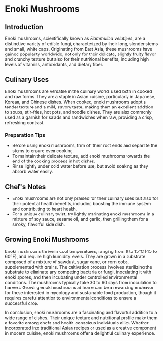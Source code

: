 # Enoki Mushrooms

## Introduction

Enoki mushrooms, scientifically known as *Flammulina velutipes*, are a distinctive variety of edible fungi, characterized by their long, slender stems and small, white caps. Originating from East Asia, these mushrooms have gained popularity worldwide, not only for their delicate, slightly fruity flavor and crunchy texture but also for their nutritional benefits, including high levels of vitamins, antioxidants, and dietary fiber.

## Culinary Uses

Enoki mushrooms are versatile in the culinary world, used both in cooked and raw forms. They are a staple in Asian cuisine, particularly in Japanese, Korean, and Chinese dishes. When cooked, enoki mushrooms adopt a tender texture and a mild, savory taste, making them an excellent addition to soups, stir-fries, hot pots, and noodle dishes. They are also commonly used as a garnish for salads and sandwiches when raw, providing a crisp, refreshing contrast.

### Preparation Tips

- Before using enoki mushrooms, trim off their root ends and separate the stems to ensure even cooking.
- To maintain their delicate texture, add enoki mushrooms towards the end of the cooking process in hot dishes.
- Rinse lightly under cold water before use, but avoid soaking as they absorb water easily.

## Chef's Notes

- Enoki mushrooms are not only praised for their culinary uses but also for their potential health benefits, including boosting the immune system and contributing to heart health.
- For a unique culinary twist, try lightly marinating enoki mushrooms in a mixture of soy sauce, sesame oil, and garlic, then grilling them for a smoky, flavorful side dish.

## Growing Enoki Mushrooms

Enoki mushrooms thrive in cool temperatures, ranging from 8 to 15°C (45 to 60°F), and require high humidity levels. They are grown in a substrate composed of a mixture of sawdust, sugar cane, or corn cobs, supplemented with grains. The cultivation process involves sterilizing the substrate to eliminate any competing bacteria or fungi, inoculating it with enoki spores, and then incubating under controlled environmental conditions. The mushrooms typically take 30 to 60 days from inoculation to harvest. Growing enoki mushrooms at home can be a rewarding endeavor for those interested in mycology and sustainable food production, though it requires careful attention to environmental conditions to ensure a successful crop.

In conclusion, enoki mushrooms are a fascinating and flavorful addition to a wide range of dishes. Their unique texture and nutritional profile make them a favorite among chefs and health-conscious individuals alike. Whether incorporated into traditional Asian recipes or used as a creative component in modern cuisine, enoki mushrooms offer a delightful culinary experience.
